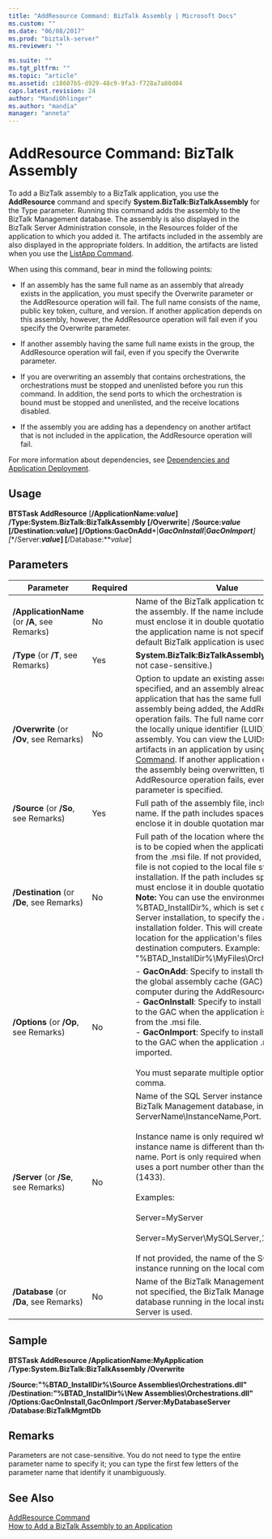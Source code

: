 ```yaml
---
title: "AddResource Command: BizTalk Assembly | Microsoft Docs"
ms.custom: ""
ms.date: "06/08/2017"
ms.prod: "biztalk-server"
ms.reviewer: ""

ms.suite: ""
ms.tgt_pltfrm: ""
ms.topic: "article"
ms.assetid: c18607b5-d929-48c9-9fa3-f728a7a80d04
caps.latest.revision: 24
author: "MandiOhlinger"
ms.author: "mandia"
manager: "anneta"
---
```

# AddResource Command: BizTalk Assembly
To add a BizTalk assembly to a BizTalk application, you use the **AddResource** command and specify **System.BizTalk:BizTalkAssembly** for the Type parameter. Running this command adds the assembly to the BizTalk Management database. The assembly is also displayed in the BizTalk Server Administration console, in the Resources folder of the application to which you added it. The artifacts included in the assembly are also displayed in the appropriate folders. In addition, the artifacts are listed when you use the [ListApp Command](../core/listapp-command.md).  
  
 When using this command, bear in mind the following points:  
  
-   If an assembly has the same full name as an assembly that already exists in the application, you must specify the Overwrite parameter or the AddResource operation will fail. The full name consists of the name, public key token, culture, and version. If another application depends on this assembly, however, the AddResource operation will fail even if you specify the Overwrite parameter.  
  
-   If another assembly having the same full name exists in the group, the AddResource operation will fail, even if you specify the Overwrite parameter.  
  
-   If you are overwriting an assembly that contains orchestrations, the orchestrations must be stopped and unenlisted before you run this command. In addition, the send ports to which the orchestration is bound must be stopped and unenlisted, and the receive locations disabled.  
  
-   If the assembly you are adding has a dependency on another artifact that is not included in the application, the AddResource operation will fail.  
  
 For more information about dependencies, see [Dependencies and Application Deployment](../core/dependencies-and-application-deployment.md).  
  
## Usage  
 **BTSTask AddResource** [**/ApplicationName:***value*] **/Type:System.BizTalk:BizTalkAssembly** [**/Overwrite**] **/Source:***value* [**/Destination:***value*] [**/Options:GacOnAdd***&#124;***GacOnInstall***&#124;***GacOnImport**] [**/Server:***value*] [**/Database:***value*]  
  
## Parameters  
  
|Parameter|Required|Value|  
|---------------|--------------|-----------|  
|**/ApplicationName** (or **/A**, see Remarks)|No|Name of the BizTalk application to which to add the assembly. If the name includes spaces, you must enclose it in double quotation marks ("). If the application name is not specified, the default BizTalk application is used.|  
|**/Type** (or **/T**, see Remarks)|Yes|**System.BizTalk:BizTalkAssembly** (This value is not case-sensitive.)|  
|**/Overwrite** (or **/Ov**, see Remarks)|No|Option to update an existing assembly. If not specified, and an assembly already exists in the application that has the same full name as the assembly being added, the AddResource operation fails. The full name corresponds to the locally unique identifier (LUID) for the assembly. You can view the LUIDs for the artifacts in an application by using the [ListApp Command](../core/listapp-command.md). If another application depends on the assembly being overwritten, the AddResource operation fails, even when this parameter is specified.|  
|**/Source** (or **/So**, see Remarks)|Yes|Full path of the assembly file, including the file name. If the path includes spaces, you must enclose it in double quotation marks (").|  
|**/Destination** (or **/De**, see Remarks)|No|Full path of the location where the assembly file is to be copied when the application is installed from the .msi file. If not provided, the assembly file is not copied to the local file system during installation. If the path includes spaces, you must enclose it in double quotation marks ("). **Note:**  You can use the environment variable %BTAD_InstallDir%, which is set during BizTalk Server installation, to specify the application installation folder. This will create a consistent location for the application's files on different destination computers. Example: "%BTAD_InstallDir%\MyFiles\Orchestrations.dll"|  
|**/Options** (or **/Op**, see Remarks)|No|-   **GacOnAdd**: Specify to install the assembly to the global assembly cache (GAC) on the local computer during the AddResource operation.<br />-   **GacOnInstall**: Specify to install the assembly to the GAC when the application is installed from the .msi file.<br />-   **GacOnImport**: Specify to install the assembly to the GAC when the application .msi file is imported.<br /><br /> You must separate multiple options with a comma.|  
|**/Server** (or **/Se**, see Remarks)|No|Name of the SQL Server instance hosting the BizTalk Management database, in the form ServerName\InstanceName,Port.<br /><br /> Instance name is only required when the instance name is different than the server name. Port is only required when SQL Server uses a port number other than the default (1433).<br /><br /> Examples:<br /><br /> Server=MyServer<br /><br /> Server=MyServer\MySQLServer,1533<br /><br /> If not provided, the name of the SQL Server instance running on the local computer is used.|  
|**/Database** (or **/Da**, see Remarks)|No|Name of the BizTalk Management database. If not specified, the BizTalk Management database running in the local instance of SQL Server is used.|  
  
## Sample  
 **BTSTask AddResource /ApplicationName:MyApplication /Type:System.BizTalk:BizTalkAssembly /Overwrite**  
  
 **/Source:"%BTAD_InstallDir%\Source Assemblies\Orchestrations.dll" /Destination:"%BTAD_InstallDir%\New Assemblies\Orchestrations.dll" /Options:GacOnInstall,GacOnImport /Server:MyDatabaseServer /Database:BizTalkMgmtDb**  
  
## Remarks  
 Parameters are not case-sensitive. You do not need to type the entire parameter name to specify it; you can type the first few letters of the parameter name that identify it unambiguously.  
  
## See Also  
 [AddResource Command](../core/addresource-command.md)   
 [How to Add a BizTalk Assembly to an Application](../core/how-to-add-a-biztalk-assembly-to-an-application.md)